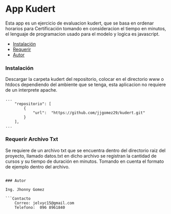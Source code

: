# App Kudert

Esta app es un ejercicio de evaluacion kudert, que se basa en ordenar horarios para Certificación tomando en consideracion el tiempo en minutos, el lenguaje de programacion usado para el modelo y logica es javascript.

* [Instalación](#Instalación)
* [Requerir](#Requerir)
* [Autor](#Autor)

### Instalación
Descargar la carpeta kudert del repositorio, colocar en el directorio www o htdocs dependiendo del ambiente que se tenga, esta aplicacion no requiere de un interprete apache.
```
...
    "repositorio": [
        {
            "url":  "https://github.com/jjgomez29/kudert.git"
        }
    ],
...
```
### Requerir Archivo Txt

Se requiere de un archivo txt que se encuentra dentro del directorio raiz del proyecto, llamado datos.txt en dicho archivo se registran la cantidad de cursos y su tiempo de duración en minutos. Tomando en cuenta el formato de ejemplo dentro del archivo.

```

### Autor

Ing. Jhonny Gomez

```Contacto
    Correo: jelvyc15@gmail.com
    Telefono:  096 8961840
```

